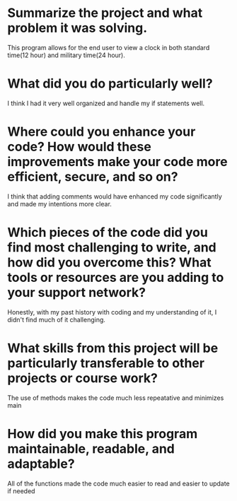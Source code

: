 # Summarize the project and what problem it was solving.
This program allows for the end user to view a clock in both standard time(12 hour) and military time(24 hour).
# What did you do particularly well?
I think I had it very well organized and handle my if statements well.
# Where could you enhance your code? How would these improvements make your code more efficient, secure, and so on?
I think that adding comments would have enhanced my code significantly and made my intentions more clear. 
# Which pieces of the code did you find most challenging to write, and how did you overcome this? What tools or resources are you adding to your support network?
Honestly, with my past history with coding and my understanding of it, I didn't find much of it challenging.
# What skills from this project will be particularly transferable to other projects or course work?
The use of methods makes the code much less repeatative and minimizes main
# How did you make this program maintainable, readable, and adaptable?
All of the functions made the code much easier to read and easier to update if needed
